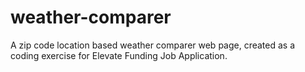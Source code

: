 # weather-comparer
A zip code location based weather comparer web page, created as a coding exercise for Elevate Funding Job Application.
